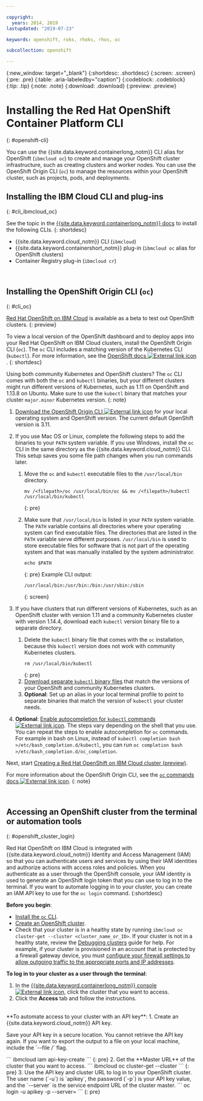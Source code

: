 ```yaml
---

copyright:
  years: 2014, 2019
lastupdated: "2019-07-23"

keywords: openshift, roks, rhoks, rhos, oc

subcollection: openshift

---
```


{:new_window: target="_blank"}
{:shortdesc: .shortdesc}
{:screen: .screen}
{:pre: .pre}
{:table: .aria-labeledby="caption"}
{:codeblock: .codeblock}
{:tip: .tip}
{:note: .note}
{:download: .download}
{:preview: .preview}

# Installing the Red Hat OpenShift Container Platform CLI
{: #openshift-cli}

You can use the {{site.data.keyword.containerlong_notm}} CLI alias for OpenShift (`ibmcloud oc`) to create and manage your OpenShift cluster infrastructure, such as creating clusters and worker nodes. You can use the OpenShift Origin CLI (`oc`) to manage the resources within your OpenShift cluster, such as projects, pods, and deployments. 

## Installing the IBM Cloud CLI and plug-ins
{: #cli_ibmcloud_oc}

See the topic in the [{{site.data.keyword.containerlong_notm}} docs](/docs/containers?topic=containers-cs_cli_install#cs_cli_install_steps) to install the following CLIs.
{: shortdesc}

* {{site.data.keyword.cloud_notm}} CLI (`ibmcloud`)
* {{site.data.keyword.containershort_notm}} plug-in (`ibmcloud oc` alias for OpenShift clusters)
* Container Registry plug-in (`ibmcloud cr`)

<br />


## Installing the OpenShift Origin CLI (`oc`)
{: #cli_oc}

[Red Hat OpenShift on IBM Cloud](/docs/containers?topic=containers-openshift_tutorial) is available as a beta to test out OpenShift clusters.
{: preview}

To view a local version of the OpenShift dashboard and to deploy apps into your Red Hat OpenShift on IBM Cloud clusters, install the OpenShift Origin CLI (`oc`). The `oc` CLI includes a matching version of the Kubernetes CLI (`kubectl`). For more information, see the [OpenShift docs ![External link icon](../icons/launch-glyph.svg "External link icon")](https://docs.openshift.com/container-platform/3.11/cli_reference/get_started_cli.html).
{: shortdesc}

Using both community Kubernetes and OpenShift clusters? The `oc` CLI comes with both the `oc` and `kubectl` binaries, but your different clusters might run different versions of Kubernetes, such as 1.11 on OpenShift and 1.13.8 on Ubuntu. Make sure to use the `kubectl` binary that matches your cluster `major.minor` Kubernetes version.
{: note}

1.  [Download the OpenShift Origin CLI ![External link icon](../icons/launch-glyph.svg "External link icon")](https://www.okd.io/download.html) for your local operating system and OpenShift version. The current default OpenShift version is 3.11.

2.  If you use Mac OS or Linux, complete the following steps to add the binaries to your `PATH` system variable. If you use Windows, install the `oc` CLI in the same directory as the {{site.data.keyword.cloud_notm}} CLI. This setup saves you some file path changes when you run commands later.
    1.  Move the `oc` and `kubectl` executable files to the `/usr/local/bin` directory.
        ```
        mv /<filepath>/oc /usr/local/bin/oc && mv /<filepath>/kubectl /usr/local/bin/kubectl
        ```
        {: pre}

    2.  Make sure that `/usr/local/bin` is listed in your `PATH` system variable. The `PATH` variable contains all directories where your operating system can find executable files. The directories that are listed in the `PATH` variable serve different purposes. `/usr/local/bin` is used to store executable files for software that is not part of the operating system and that was manually installed by the system administrator.
        ```
        echo $PATH
        ```
        {: pre}
        Example CLI output:
        ```
        /usr/local/bin:/usr/bin:/bin:/usr/sbin:/sbin
        ```
        {: screen}
3.  If you have clusters that run different versions of Kubernetes, such as an OpenShift cluster with version 1.11 and a community Kubernetes cluster with version 1.14.4, download each `kubectl` version binary file to a separate directory.
    1.  Delete the `kubectl` binary file that comes with the `oc` installation, because this `kubectl` version does not work with community Kubernetes clusters.
        ```
        rm /usr/local/bin/kubectl
        ```
        {: pre}
    2.  [Download separate `kubectl` binary files](#kubectl) that match the versions of your OpenShift and community Kubernetes clusters.
    3.  **Optional**: Set up an alias in your local terminal profile to point to separate binaries that match the version of `kubectl` your cluster needs.
4.  **Optional**: [Enable autocompletion for `kubectl` commands ![External link icon](../icons/launch-glyph.svg "External link icon")](https://kubernetes.io/docs/tasks/tools/install-kubectl/#enabling-shell-autocompletion). The steps vary depending on the shell that you use. You can repeat the steps to enable autocompletion for `oc` commands. For example in bash on Linux, instead of `kubectl completion bash >/etc/bash_completion.d/kubectl`, you can run `oc completion bash >/etc/bash_completion.d/oc_completion`.

Next, start [Creating a Red Hat OpenShift on IBM Cloud cluster (preview)](/docs/containers?topic=containers-openshift_tutorial).

For more information about the OpenShift Origin CLI, see the [`oc` commands docs ![External link icon](../icons/launch-glyph.svg "External link icon")](https://docs.openshift.com/container-platform/3.11/cli_reference/basic_cli_operations.html).
{: note}

<br />


## Accessing an OpenShift cluster from the terminal or automation tools
{: #openshift_cluster_login}

Red Hat OpenShift on IBM Cloud is integrated with {{site.data.keyword.cloud_notm}} Identity and Access Management (IAM) so that you can authenticate users and services by using their IAM identities and authorize actions with access roles and policies. When you authenticate as a user through the OpenShift console, your IAM identity is used to generate an OpenShift login token that you can use to log in to the terminal. If you want to automate logging in to your cluster, you can create an IAM API key to use for the `oc login` command.
{:shortdesc}

**Before you begin**:
* [Install the `oc` CLI](#cli_oc).
* [Create an OpenShift cluster](/docs/openshift?topic=openshift-openshift-create-cluster).
* Check that your cluster is in a healthy state by running `ibmcloud oc cluster-get --cluster <cluster_name_or_ID>`. If your cluster is not in a healthy state, review the [Debugging clusters](/docs/containers?topic=containers-cs_troubleshoot) guide for help. For example, if your cluster is provisioned in an account that is protected by a firewall gateway device, you must [configure your firewall settings to allow outgoing traffic to the appropriate ports and IP addresses](/docs/openshift?topic=containers-firewall).

**To log in to your cluster as a user through the terminal**:
1.  In the [{{site.data.keyword.containerlong_notm}} console ![External link icon](../icons/launch-glyph.svg "External link icon")](https://cloud.ibm.com/kubernetes/clusters), click the cluster that you want to access.
2.  Click the **Access** tab and follow the instructions.

<br>
**To automate access to your cluster with an API key**:
1.  Create an {{site.data.keyword.cloud_notm}} API key.<p class="important">Save your API key in a secure location. You cannot retrieve the API key again. If you want to export the output to a file on your local machine, include the `--file <path>/<file_name>` flag.</p>
    ```
    ibmcloud iam api-key-create <name>
    ```
    {: pre}
2.  Get the **Master URL** of the cluster that you want to access. 
    ```
    ibmcloud oc cluster-get --cluster <cluster_name_or_ID>
    ```
    {: pre}
3.  Use the API key and cluster URL to log in to your OpenShift cluster. The user name (`-u`) is `apikey`, the password (`-p`) is your API key value, and the `--server` is the service endpoint URL of the cluster master.
    ```
    oc login -u apikey -p <API_key> --server=<master_URL>
    ```
    {: pre}
